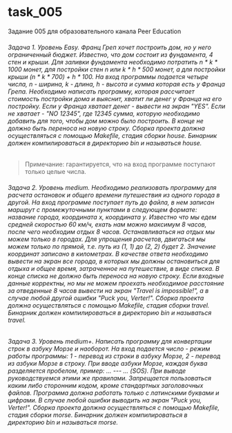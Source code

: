 # task_005
Задание 005 для образовательного канала Peer Education

###### Задача 1. Уровень Easy. Франц Греп хочет построить дом, но у него ограниченный бюджет. Известно, что дом состоит из фундамента, 4 стен и крыши. Для заливки фундамента необходимо потратить n * k * 1000 монет, для постройки стен n или k * h * 500 монет, а для постройки крыши (n * k * 700) + h * 100. На вход программы подается четыре числа, n - ширина, k - длина, h - высота и сумма которая есть у Франца Грепа. Необходимо написать программу, которая рассчитает стоимость постройки дома и выяснит, хватит ли денег у Франца на его постройку. Если у Франца хватает денег - вывести на экран "YES". Если не хватает - "NO 12345", где 12345 сумма, которую необходимо добавить для того, чтобы дом можно было построить. В конце не должно быть переноса на новую строку. Сборка проекта должна осуществляться с помощью Makefile, стадия сборки house. Бинарник должен компилироваться в директорию bin и называться house.

> Примечание: гарантируется, что на вход программе поступают только целые числа.

###### Задача 2. Уровень medium. Необходимо реализовать программу для расчета остановок и общего времени путешествия из одного города в другой. На вход программе поступает путь до файла, в нем записан маршрут с промежуточными пунктами в следующем формате: название города, координата x, координата y. Известно что мы едем средней скоростью 60 км/ч, ехать нам можно максимум 8 часов, после чего необходим отдых 8 часов. Останавливаться на отдых мы можем только в городах. Для упрощения расчетов, двигаться мы можем только по прямой, т.е. путь из (1, 1) до (2, 2) будет 2. Значение координат записано в километрах. В качестве ответа необходимо вывести на экран все города, в которых мы должны остановиться для отдыха и общее время, затраченное на путешествие, в виде списка. В конце списка не должно быть переноса на новую строку. Если входные данные корректны, но мы не можем проехать необходимое расстояние за отведенные 8 часов вывести на экран "Travel is impossible!", а в случае любой другой ошибки "Puck you, Verter!". Сборка проекта должна осуществляться с помощью Makefile, стадия сборки travel. Бинарник должен компилироваться в директорию bin и называться travel.

###### Задача 3. Уровень medium+. Написать программу для конвертации строк в азбуку Морзе и наоборот. На вход подается число - режим работы программы: 1 - перевод из строки в азбуку Морзе, 2 - перевод из азбуки Морзе в строку. При вводе азбуки Морзе, каждая буква разделяется пробелом, пример: ... --- ... (SOS). При выводе руководствуемся этими же правилами. Запрещается пользоваться каким либо сторонним кодом, кроме стандартных заголовочных файлов. Программа должна работать только с латинскими буквами и цифрами. В случае любой ошибки выводить на экран "Puck you, Verter!". Сборка проекта должна осуществляться с помощью Makefile, стадия сборки morse. Бинарник должен компилироваться в директорию bin и называться morse.

